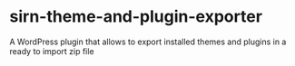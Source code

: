 # sirn-theme-and-plugin-exporter
A WordPress plugin that allows to export installed themes and plugins in a ready to import zip file
